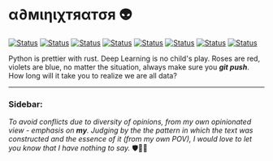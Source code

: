 # α∂мιηιχтяαтσя 👽

[![Status](https://img.shields.io/badge/Build-Passing-skirretgreen)](https://github.com/Adminixtrator) [![Status](https://img.shields.io/badge/Emotions-Stable-blue)](https://github.com/Adminixtrator) [![Status](https://img.shields.io/badge/Status-Single-orange)](https://github.com/Adminixtrator) [![Status](https://img.shields.io/badge/ML/DL-Solid-skirretgreen)](https://github.com/Adminixtrator) [![Status](https://img.shields.io/badge/AWS-Blossoming-violet)](https://github.com/Adminixtrator) [![Status](https://img.shields.io/badge/Money-OpenSource-red)](https://github.com/Adminixtrator) [![Status](https://img.shields.io/badge/Wisdom-Passing-skirretgreen)](https://github.com/Adminixtrator) [![Status](https://img.shields.io/badge/Tensorflow-Undying-yellow)](https://github.com/Adminixtrator)

Python is prettier with rust. Deep Learning is no child's play. Roses are red, violets are blue, no matter the situation, always make sure you ***git push***. How long will it take you to realize we are all data?


------------------------------
### Sidebar:
*To avoid conflicts due to diversity of opinions, from my own opinionated view - emphasis on **my**. Judging by the the pattern in which the text was constructed and the essence of it (from my own POV), I would love to let you know that I have nothing to say.* 🛡👩‍🦼

<!--
**Adminixtrator/Adminixtrator** is a ✨ _special_ ✨ repository because its `README.md` (this file) appears on your GitHub profile.

Here are some ideas to get you started:

- 🔭 I’m currently working on ...
- 🌱 I’m currently learning ...
- 👯 I’m looking to collaborate on ...
- 🤔 I’m looking for help with ...
- 💬 Ask me about ...
- 📫 How to reach me: ...
- 😄 Pronouns: ...
- ⚡ Fun fact: ...
-->
